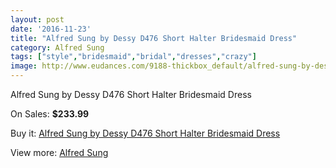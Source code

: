 ```yaml
---
layout: post
date: '2016-11-23'
title: "Alfred Sung by Dessy D476 Short Halter Bridesmaid Dress"
category: Alfred Sung
tags: ["style","bridesmaid","bridal","dresses","crazy"]
image: http://www.eudances.com/9188-thickbox_default/alfred-sung-by-dessy-d476-short-halter-bridesmaid-dress.jpg
---
```

Alfred Sung by Dessy D476 Short Halter Bridesmaid Dress

On Sales: **$233.99**
<a href="https://www.eudances.com/en/alfred-sung/3083-alfred-sung-by-dessy-d476-short-halter-bridesmaid-dress.html"><amp-img layout="responsive" width="600" height="600" src="//www.eudances.com/9188-thickbox_default/alfred-sung-by-dessy-d476-short-halter-bridesmaid-dress.jpg" alt="Alfred Sung by Dessy D476 Short Halter Bridesmaid Dress 0" /></a>
<a href="https://www.eudances.com/en/alfred-sung/3083-alfred-sung-by-dessy-d476-short-halter-bridesmaid-dress.html"><amp-img layout="responsive" width="600" height="600" src="//www.eudances.com/9189-thickbox_default/alfred-sung-by-dessy-d476-short-halter-bridesmaid-dress.jpg" alt="Alfred Sung by Dessy D476 Short Halter Bridesmaid Dress 1" /></a>
<a href="https://www.eudances.com/en/alfred-sung/3083-alfred-sung-by-dessy-d476-short-halter-bridesmaid-dress.html"><amp-img layout="responsive" width="600" height="600" src="//www.eudances.com/9190-thickbox_default/alfred-sung-by-dessy-d476-short-halter-bridesmaid-dress.jpg" alt="Alfred Sung by Dessy D476 Short Halter Bridesmaid Dress 2" /></a>
<a href="https://www.eudances.com/en/alfred-sung/3083-alfred-sung-by-dessy-d476-short-halter-bridesmaid-dress.html"><amp-img layout="responsive" width="600" height="600" src="//www.eudances.com/9191-thickbox_default/alfred-sung-by-dessy-d476-short-halter-bridesmaid-dress.jpg" alt="Alfred Sung by Dessy D476 Short Halter Bridesmaid Dress 3" /></a>

Buy it: [Alfred Sung by Dessy D476 Short Halter Bridesmaid Dress](https://www.eudances.com/en/alfred-sung/3083-alfred-sung-by-dessy-d476-short-halter-bridesmaid-dress.html "Alfred Sung by Dessy D476 Short Halter Bridesmaid Dress")

View more: [Alfred Sung](https://www.eudances.com/en/52-alfred-sung "Alfred Sung")